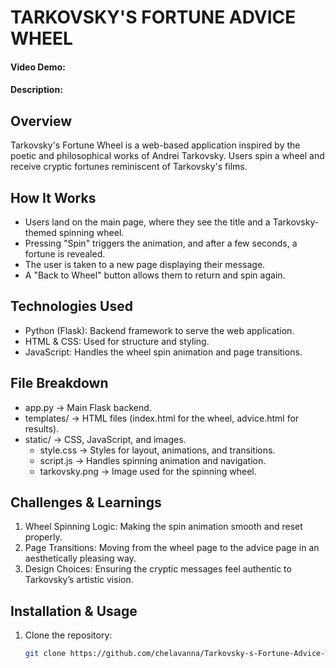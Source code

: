 # TARKOVSKY'S FORTUNE ADVICE WHEEL
#### Video Demo: 
#### Description:

## Overview
Tarkovsky's Fortune Wheel is a web-based application inspired by the poetic and philosophical works of Andrei Tarkovsky. Users spin a wheel and receive cryptic fortunes reminiscent of Tarkovsky's films.

## How It Works
* Users land on the main page, where they see the title and a Tarkovsky-themed spinning wheel.
* Pressing "Spin" triggers the animation, and after a few seconds, a fortune is revealed.
* The user is taken to a new page displaying their message.
* A "Back to Wheel" button allows them to return and spin again.

## Technologies Used
* Python (Flask): Backend framework to serve the web application.
* HTML & CSS: Used for structure and styling.
* JavaScript: Handles the wheel spin animation and page transitions.

## File Breakdown
* app.py → Main Flask backend.
* templates/ → HTML files (index.html for the wheel, advice.html for results).
* static/ → CSS, JavaScript, and images.
  - style.css → Styles for layout, animations, and transitions.
  - script.js → Handles spinning animation and navigation.
  - tarkovsky.png → Image used for the spinning wheel.

## Challenges & Learnings
1. Wheel Spinning Logic: Making the spin animation smooth and reset properly.
2. Page Transitions: Moving from the wheel page to the advice page in an aesthetically pleasing way.
3. Design Choices: Ensuring the cryptic messages feel authentic to Tarkovsky’s artistic vision.

## Installation & Usage
1. Clone the repository:
   ```sh
   git clone https://github.com/chelavanna/Tarkovsky-s-Fortune-Advice-Wheel
